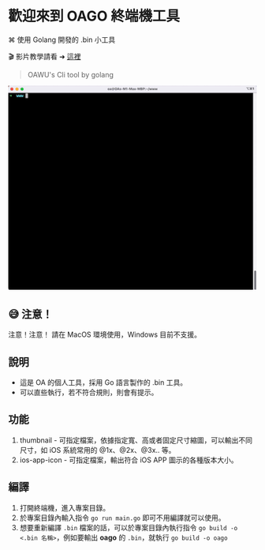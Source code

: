 # 歡迎來到 OAGO 終端機工具

⌘ 使用 Golang 開發的 .bin 小工具

🎬 影片教學請看 ➜ [這裡](https://www.youtube.com/watch?v=WwJX4dupIKg)

> OAWU's Cli tool by golang

![OAWU's Cli tool by golang](oago.gif)


## 😅 注意！
注意！注意！ 請在 MacOS 環境使用，Windows 目前不支援。


## 說明
* 這是 OA 的個人工具，採用 Go 語言製作的 .bin 工具。
* 可以直些執行，若不符合規則，則會有提示。


## 功能
1. thumbnail - 可指定檔案，依據指定寬、高或者固定尺寸縮圖，可以輸出不同尺寸，如 iOS 系統常用的 @1x、@2x、@3x.. 等。
2. ios-app-icon - 可指定檔案，輸出符合 iOS APP 圖示的各種版本大小。


## 編譯
1. 打開終端機，進入專案目錄。
2. 於專案目錄內輸入指令 `go run main.go` 即可不用編譯就可以使用。
3. 想要重新編譯 `.bin` 檔案的話，可以於專案目錄內執行指令 `go build -o <.bin 名稱>`，例如要輸出 **oago** 的 `.bin`，就執行 `go build -o oago`

